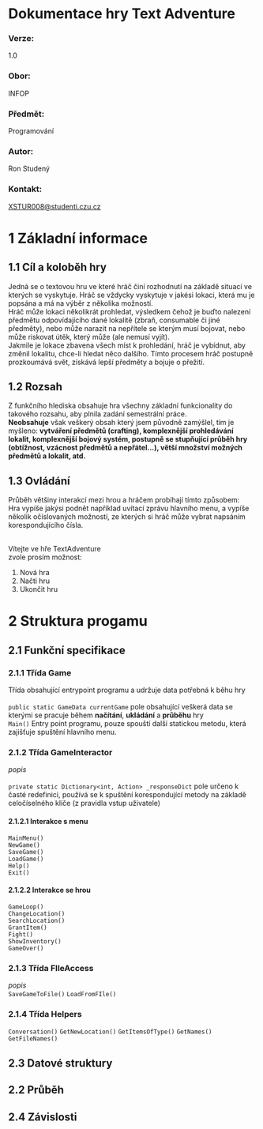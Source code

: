 # **Dokumentace hry Text Adventure**
### Verze:
1.0
### Obor:
INFOP
### Předmět:
Programování
### Autor:
Ron Studený
### Kontakt:
XSTUR008@studenti.czu.cz

# 1 Základní informace
## 1.1 Cíl a koloběh hry
Jedná se o textovou hru ve které hráč činí rozhodnutí na základě situací ve kterých se vyskytuje. Hráč se vždycky vyskytuje v jakési lokaci, která mu je popsána a má na výběr z několika možností.<br>
Hráč může lokaci několikrát prohledat, výsledkem čehož je buďto nalezení předmětu odpovídajícího dané lokalitě (zbraň, consumable či jiné předměty), nebo může narazit na nepřítele se kterým musí bojovat, nebo může riskovat útěk, který může (ale nemusí vyjít).<br>
Jakmile je lokace zbavena všech míst k prohledání, hráč je vybídnut, aby změnil lokalitu, chce-li hledat něco dalšího. Tímto procesem hráč postupně prozkoumává svět, získává lepší předměty a bojuje o přežití.
## 1.2 Rozsah
Z funkčního hlediska obsahuje hra všechny základní funkcionality do takového rozsahu, aby plnila zadání semestrální práce.<br>
**Neobsahuje** však veškerý obsah který jsem původně zamýšlel, tím je myšleno: **vytváření předmětů (crafting), komplexnější prohledávání lokalit, komplexnější bojový systém, postupně se stupňující průběh hry (obtížnost, vzácnost předmětů a nepřátel...), větší množství možných předmětů a lokalit, atd.**
## 1.3 Ovládání
Průběh většiny interakcí mezi hrou a hráčem probíhají tímto způsobem:<br>
Hra vypíše jakýsi podnět například uvítací zprávu hlavního menu, a vypíše několik očíslovaných možností, ze kterých si hráč může vybrat napsáním korespondujícího čísla.<br><br>

Vítejte ve hře TextAdventure<br>
zvole prosím možnost:<br>
1. Nová hra<br>
2. Načti hru<br>
3. Ukončit hru<br>

# 2 Struktura progamu
## 2.1 Funkční specifikace
### 2.1.1 Třída Game
Třída obsahující entrypoint programu a udržuje data potřebná k běhu hry<br><br>
``public static GameData currentGame`` pole obsahující veškerá data se kterými se pracuje během **načítání**, **ukládání** a **průběhu** hry<br>
``Main()`` Entry point programu, pouze spouští další statickou metodu, která zajišťuje spuštění hlavního menu.
### 2.1.2 Třída GameInteractor
*popis*<br><br>
``private static Dictionary<int, Action> _responseDict`` pole určeno k časté redefinici, používá se k spuštění korespondující metody na základě celočíselného klíče (z pravidla vstup uživatele)
#### 2.1.2.1 Interakce s menu
``MainMenu()``<br>
``NewGame()``<br>
``SaveGame()``<br>
``LoadGame()``<br>
``Help()``<br>
``Exit()``<br>
#### 2.1.2.2 Interakce se hrou
``GameLoop()``<br>
``ChangeLocation()``<br>
``SearchLocation()``<br>
``GrantItem()``<br>
``Fight()``<br>
``ShowInventory()``<br>
``GameOver()``<br>
### 2.1.3 Třída FIleAccess
*popis*<br>
``SaveGameToFile()``
``LoadFromFIle()``
### 2.1.4 Třída Helpers
``Conversation()``
``GetNewLocation()``
``GetItemsOfType()``
``GetNames()``
``GetFileNames()``
## 2.3 Datové struktury
## 2.2 Průběh
## 2.4 Závislosti


